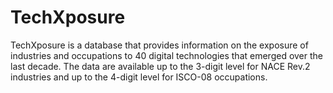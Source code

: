 # TechXposure
TechXposure is a database that provides information on the exposure of industries and occupations to 40 digital technologies that emerged over the last decade. The data are available up to the 3-digit level for NACE Rev.2 industries and up to the 4-digit level for ISCO-08 occupations.
